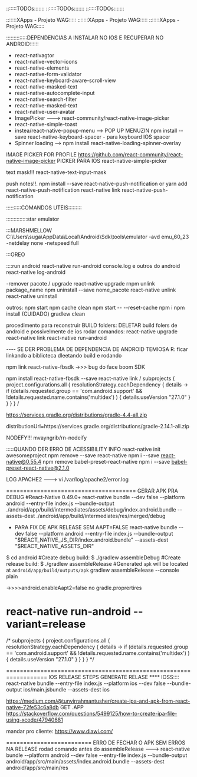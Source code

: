 :::::::TODOs:::::::
:::::::TODOs:::::::
:::::::TODOs:::::::






:::::::XApps - Projeto WAG:::::
:::::::XApps - Projeto WAG:::::
:::::::XApps - Projeto WAG:::::


::::::::::::::DEPENDENCIAS A INSTALAR NO IOS E RECUPERAR NO ANDROID::::::
- react-nativagtor
- react-native-vector-icons
- react-native-elements
- react-native-form-validator
- react-native-keyboard-aware-scroll-view
- react-native-masked-text
- react-native-autocomplete-input
- react-native-search-filter
- react-native-masked-text
- react-native-user-avatar
- ImagePicker ---> react-community/react-native-image-picker
- react-native-simple-toast
- instea/react-native-popup-menu --> POP UP MENUZIN
npm install --save react-native-keyboard-spacer - para keyboard IOS spacer
- Spinner loading --> npm install react-native-loading-spinner-overlay




IMAGE PICKER FOR PROFILE
https://github.com/react-community/react-native-image-picker
PICKER PARA IOS 
react-native-simple-picker

text mask!!!
react-native-text-input-mask

push notes!!.
npm install --save react-native-push-notification or yarn add react-native-push-notification
react-native link react-native-push-notification

::::::::::COMANDOS UTEIS:::::::::

::::::::::::::star emulator

:::MARSHMELLOW
C:\Users\suga\AppData\Local\Android\Sdk\tools\emulator -avd emu_60_23 -netdelay none -netspeed full

:::OREO




::::run android
react-native run-android console.log e outros do android react-native log-android

-remover pacote / 
upgrade react-native 
upgrade rnpm unlink package_name 
npm uninstall --save nome_pacote 
react-native unlink 
react-native uninstall

outros: npm start npm cache clean npm start -- --reset-cache npm i npm install (CUIDADO) gradlew clean

procedimento para reconstruir BUILD folders: DELETAR build folers de android e possivelmente de ios rodar comandos:
react-native upgrade
react-native link
react-native run-android

---- SE DER PROBLEMA DE DEPENDENCIA DE ANDROID TEMIOSA R: ficar linkando a biblioteca dleetando build e rodando

npm link react-native-fbsdk ->>> bug do face boom SDK

npm install react-native-fbsdk --save react-native link / subprojects { project.configurations.all { resolutionStrategy.eachDependency { details -> if (details.requested.group == 'com.android.support' && !details.requested.name.contains('multidex') ) { details.useVersion "27.1.0" } } } } /

https://services.gradle.org/distributions/gradle-4.4-all.zip

distributionUrl=https\://services.gradle.org/distributions/gradle-2.14.1-all.zip

NODEFY!!! mvayngrib/rn-nodeify

:::::QUANDO DER ERRO DE ACESSIBILITY INFO
react-native init awesomeproject
 npm remove --save react-native
  npm i --save react-native@0.55.4
npm remove babel-preset-react-native
 npm i --save babel-preset-react-native@2.1.0


 LOG APACHE2
 ---> vi /var/log/apache2/error.log



======================================
GERAR APK PRA DEBUG
#React-Native 0.49.0+
react-native bundle --dev false --platform android --entry-file index.js --bundle-output ./android/app/build/intermediates/assets/debug/index.android.bundle --assets-dest ./android/app/build/intermediates/res/merged/debug

- PARA FIX DE APK RELEASE SEM AAPT=FALSE
react-native bundle --dev false --platform android --entry-file index.js --bundle-output "$REACT_NATIVE_JS_DIR/index.android.bundle" --assets-dest "$REACT_NATIVE_ASSETS_DIR"



$ cd android
#Create debug build:
$ ./gradlew assembleDebug
#Create release build:
$ ./gradlew assembleRelease #Generated `apk` will be located at `android/app/build/outputs/apk`
gradlew assembleRelease --console plain

->>>>android.enableAapt2=false no gradle.proprertires

react-native run-android --variant=release
==============================================
/*
subprojects {
  project.configurations.all {
     resolutionStrategy.eachDependency { details ->
        if (details.requested.group == 'com.android.support'
              && !details.requested.name.contains('multidex') ) {
           details.useVersion "27.1.0"
        }
     }
  }
}
*/



==================================================================
IOS RELEASE STEPS
GENERATE RELASE ****
IOSS::::
react-native bundle --entry-file index.js --platform ios --dev false --bundle-output ios/main.jsbundle --assets-dest ios

https://medium.com/@tunvirrahmantusher/create-ipa-and-apk-from-react-native-72fe53c6a8db
GET .APP
https://stackoverflow.com/questions/5499125/how-to-create-ipa-file-using-xcode/47940681


mandar pro cliente:
https://www.diawi.com/

=========================
ERRO DE FECHAR O APK SEM ERROS NA RELEASE
rodad comando antes do assembleRelease
---> 
react-native bundle --platform android --dev false --entry-file index.js --bundle-output android/app/src/main/assets/index.android.bundle --assets-dest android/app/src/main/res
